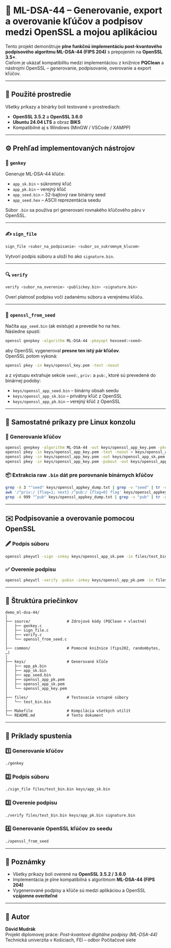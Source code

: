 # 🔐 ML-DSA-44 – Generovanie, export a overovanie kľúčov a podpisov medzi OpenSSL a mojou aplikáciou

Tento projekt demonštruje **plne funkčnú implementáciu post-kvantového podpisového algoritmu ML-DSA-44 (FIPS 204)** s prepojením na **OpenSSL 3.5+**.  
Cieľom je ukázať kompatibilitu medzi implementáciou z knižnice **PQClean** a nástrojmi OpenSSL – generovanie, podpisovanie, overovanie a export kľúčov.

---

## 🧩 Použité prostredie

Všetky príkazy a binárky boli testované v prostrediach:
- **OpenSSL 3.5.2** a **OpenSSL 3.6.0**
- **Ubuntu 24.04 LTS** a obraz **BIKS**
- Kompatibilné aj s Windows (MinGW / VSCode / XAMPP)

---

## ⚙️ Prehľad implementovaných nástrojov

### 🧠 `genkey`
Generuje ML-DSA-44 kľúče:
- `app_sk.bin` – súkromný kľúč  
- `app_pk.bin` – verejný kľúč  
- `app_seed.bin` – 32-bajtový raw binárny seed  
- `app_seed.hex` – ASCII reprezentácia seedu  

Súbor `.bin` sa používa pri generovaní rovnakého kľúčového páru v OpenSSL.

---

### ✍️ `sign_file`
```bash
sign_file <subor_na_podpisanie> <subor_so_sukromnym_klucom>
```
Vytvorí podpis súboru a uloží ho ako `signature.bin`.

---

### 🔍 `verify`
```bash
verify <subor_na_overenie> <publickey.bin> <signature.bin>
```
Overí platnosť podpisu voči zadanému súboru a verejnému kľúču.

---

### 🔐 `openssl_from_seed`
Načíta `app_seed.bin` (ak existuje) a prevedie ho na hex.  
Následne spustí:
```bash
openssl genpkey -algorithm ML-DSA-44 -pkeyopt hexseed:<seed>
```
aby OpenSSL vygeneroval **presne ten istý pár kľúčov**.  
OpenSSL potom vykoná:
```bash
openssl pkey -in keys/openssl_key.pem -text -noout
```
a z výstupu extrahuje sekcie `seed:`, `priv:` a `pub:`, ktoré sú prevedené do binárnej podoby:

- `keys/openssl_app_seed.bin` – binárny obsah seedu  
- `keys/openssl_app_sk.bin` – privátny kľúč z OpenSSL  
- `keys/openssl_app_pk.bin` – verejný kľúč z OpenSSL  

---

## 🧰 Samostatné príkazy pre Linux konzolu

### 🔧 Generovanie kľúčov
```bash
openssl genpkey -algorithm ML-DSA-44 -out keys/openssl_app_key.pem -pkeyopt hexseed:<seed>
openssl pkey -in keys/openssl_app_key.pem -text -noout > keys/openssl_appkey_dump.txt
openssl pkey -in keys/openssl_app_key.pem -out keys/openssl_app_sk.pem
openssl pkey -in keys/openssl_app_key.pem -pubout -out keys/openssl_app_pk.pem
```

### 📦 Extrakcia raw `.bin` dát pre porovnanie binárnych kľúčov
```bash
grep -A 3 "^seed" keys/openssl_appkey_dump.txt | grep -v "seed" | tr -d ' \n:' | xxd -r -p > keys/openssl_seed.bin
awk '/^priv:/ {flag=1; next} /^pub:/ {flag=0} flag' keys/openssl_appkey_dump.txt | tr -d ' \n:' | xxd -r -p > keys/openssl_secretkey.bin
grep -A 999 "^pub" keys/openssl_appkey_dump.txt | grep -v "pub" | tr -d ' \n:' | xxd -r -p > keys/openssl_publickey.bin
```

---

## ✉️ Podpisovanie a overovanie pomocou OpenSSL

### 🖋️ Podpis súboru
```bash
openssl pkeyutl -sign -inkey keys/openssl_app_sk.pem -in files/test_bin.bin -out keys/openssl_app_sign.sig
```

### ✅ Overenie podpisu
```bash
openssl pkeyutl -verify -pubin -inkey keys/openssl_app_pk.pem -in files/test_bin.bin -sigfile keys/openssl_app_sign.sig
```

---

## 📁 Štruktúra priečinkov

```
demo_ml-dsa-44/
│
├── source/                # Zdrojové kódy (PQClean + vlastné)
│   ├── genkey.c
│   ├── sign_file.c
│   ├── verify.c
│   └── openssl_from_seed.c
│
├── common/                # Pomocné knižnice (fips202, randombytes, …)
│
├── keys/                  # Generované kľúče
│   ├── app_pk.bin
│   ├── app_sk.bin
│   ├── app_seed.bin
│   ├── openssl_app_pk.pem
│   ├── openssl_app_sk.pem
│   └── openssl_app_key.pem
│
├── files/                 # Testovacie vstupné súbory
│   └── test_bin.bin
│
├── Makefile               # Kompilácia všetkých utilít
└── README.md              # Tento dokument
```

---

## 🚀 Príklady spustenia

### 1️⃣ Generovanie kľúčov
```bash
./genkey
```

### 2️⃣ Podpis súboru
```bash
./sign_file files/test_bin.bin keys/app_sk.bin
```

### 3️⃣ Overenie podpisu
```bash
./verify files/test_bin.bin keys/app_pk.bin signature.bin
```

### 4️⃣ Generovanie OpenSSL kľúčov zo seedu
```bash
./openssl_from_seed
```

---

## 🧾 Poznámky

- Všetky príkazy boli overené na **OpenSSL 3.5.2 / 3.6.0**  
- Implementácia je plne kompatibilná s algoritmom **ML-DSA-44 (FIPS 204)**  
- Vygenerované podpisy a kľúče sú medzi aplikáciou a OpenSSL **vzájomne overiteľné**

---

## 👤 Autor
**Dávid Mudrák**  
Projekt diplomovej práce: *Post-kvantové digitálne podpisy (ML-DSA-44)*  
Technická univerzita v Košiciach, FEI – odbor Počítačové siete
